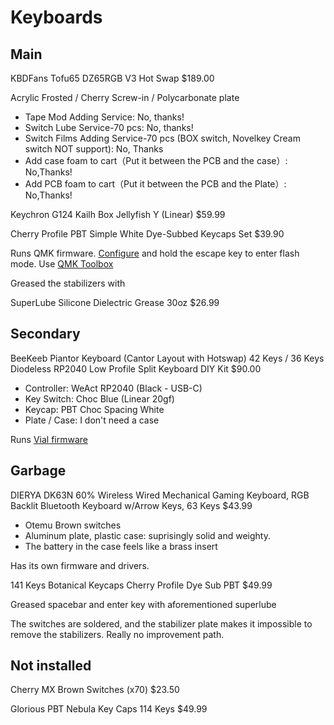 # Keyboards

## Main

KBDFans Tofu65 DZ65RGB V3 Hot Swap $189.00

Acrylic Frosted / Cherry Screw-in / Polycarbonate plate
- Tape Mod Adding Service: No, thanks!
- Switch Lube Service-70 pcs: No, thanks!
- Switch Films Adding Service-70 pcs (BOX switch, Novelkey Cream switch NOT support): No, Thanks
- Add case foam to cart（Put it between the PCB and the case）: No,Thanks!
- Add PCB foam to cart（Put it between the PCB and the Plate）: No,Thanks! 

Keychron G124 Kailh Box Jellyfish Y (Linear) $59.99

Cherry Profile PBT Simple White Dye-Subbed Keycaps Set $39.90

Runs QMK firmware. [Configure](https://config.qmk.fm/#/dztech/dz65rgb/v3/LAYOUT_65_ansi) and hold the escape key to enter flash mode. Use [QMK Toolbox](https://github.com/qmk/qmk_toolbox/releases)

Greased the stabilizers with

SuperLube Silicone Dielectric Grease 30oz $26.99

## Secondary

BeeKeeb Piantor Keyboard (Cantor Layout with Hotswap) 42 Keys / 36 Keys Diodeless RP2040 Low Profile Split Keyboard DIY Kit $90.00
- Controller: WeAct RP2040 (Black - USB-C)
- Key Switch: Choc Blue (Linear 20gf)
- Keycap: PBT Choc Spacing White
- Plate / Case: I don't need a case

Runs [Vial firmware](https://vial.rocks/)

## Garbage

DIERYA DK63N 60% Wireless Wired Mechanical Gaming Keyboard, RGB Backlit Bluetooth Keyboard w/Arrow Keys, 63 Keys $43.99 
- Otemu Brown switches
- Aluminum plate, plastic case: suprisingly solid and weighty.
- The battery in the case feels like a brass insert

Has its own firmware and drivers.

141 Keys Botanical Keycaps Cherry Profile Dye Sub PBT $49.99

Greased spacebar and enter key with aforementioned superlube

The switches are soldered, and the stabilizer plate makes it impossible to remove the stabilizers. Really no improvement path.

## Not installed

Cherry MX Brown Switches (x70) $23.50

Glorious PBT Nebula Key Caps 114 Keys $49.99